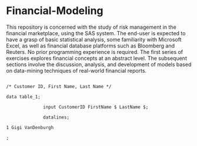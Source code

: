 # Financial-Modeling

This repository is concerned with the study of risk management in the financial marketplace, using the SAS system. The end-user is expected to have a grasp of basic statistical analysis, some familiarity with Microsoft Excel, as well as financial database platforms such as Bloomberg and Reuters. No prior programming experience is required. The first series of exercises explores financial concepts at an abstract level. The subsequent sections involve the discussion, analysis, and development of models based on data-mining techniques of real-world financial reports.

```SAS

/* Customer ID, First Name, Last Name */

data table_1;

              input CustomerID FirstName $ LastName $;

              datalines;

1 Gigi VanDenburgh

;

```
